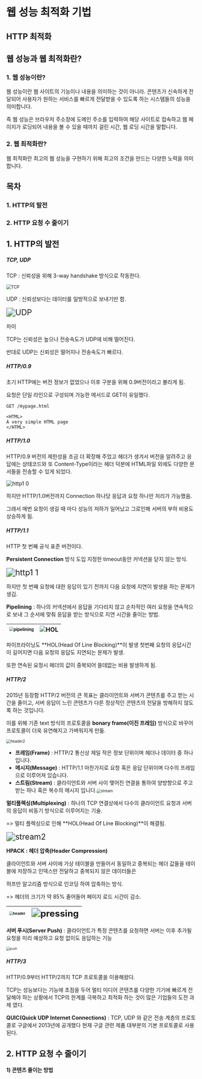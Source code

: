 # 웹 성능 최적화 기법  

## HTTP 최적화

## 웹 성능과 웹 최적화란?  

### 1. 웹 성능이란?

웹 성능이란 웹 사이트의 기능이나 내용을 의미하는 것이 아니라. 콘텐츠가 신속하게 전달되어 사용자가 원하는 서비스를  빠르게 전달받을 수 있도록 하는 시스템들의 성능을 의미합니다.  

즉 웹 성능은  브라우저 주소창에 도메인 주소를 입력하여 해당 사이트로 접속하고 웹 페이지가 로딩되어 내용을 볼 수 있을 때까지 걸린 시간, 웹 로딩 시간을 말합니다.

### 2. 웹 최적화란?

웹 최적화란 최고의 웹 성능을 구현하기 위해 최고의 조건을 만드는 다양한 노력을 의미합니다.



## 목차

### 1. HTTP의 발전

### 2. HTTP 요청 수 줄이기



## 1. HTTP의 발전

##### TCP, UDP

TCP : 신뢰성을 위해 3-way handshake 방식으로 작동한다.

<img src="https://user-images.githubusercontent.com/66556683/142372518-c1b7c7fa-d141-4baa-8ffc-6d54e4d53244.png" alt="TCP" style="margin:0; zoom: 80%" />  

UDP : 신뢰성보다는 데이터를 일방적으로 보내기만 함.

<img src="https://user-images.githubusercontent.com/66556683/142372647-68a7a752-7806-42b5-9714-09b675a00bc9.png" alt="UDP" style="margin: 0;zoom:150%;" />  

차이  

TCP는 신뢰성은 높으나 전송속도가 UDP에 비해 떨어진다.

반대로 UDP는 신뢰성은 떨어지나 전송속도가 빠르다.



##### HTTP/0.9

초기 HTTP에는 버전 정보가 없었으나 이후 구분을 위해 0.9버전이라고 불리게 됨.

요청은 단일 라인으로 구성되며 가능한 메서드로 GET이 유일했다.

```
GET /mypage.html
```

```
<HTML>
A very simple HTML page
</HTML>
```



##### HTTP/1.0

HTTP/0.9 버전의 제한성을 조금 더 확장해 주었고 헤더가 생겨서 버전을 알려주고 응답에는 상태코드와 또 Content-Type이라는 헤더 덕분에 HTML파일 외에도 다양한 문서들을 전송할 수 있게 되었다.

<img src="https://user-images.githubusercontent.com/66556683/142368090-dc32908f-7e64-4f7c-8a05-0a88bed36a55.png" alt="http1 0" style="margin:0;" />

하지만 HTTP/1.0버전까지 Connection 하나당 응답과 요청 하나만 처리가 가능했음.

그래서 매번 요청이 생길 때 마다 성능의 저하가 일어났고 그로인해 서버의 부하 비용도 상승하게 됨.



##### HTTP/1.1

HTTP 첫 번째 공식 표준 버전이다.

**Persistent Connection** 방식 도입 지정한 timeout동안 커넥션을 닫지 않는 방식.

<img src="https://user-images.githubusercontent.com/66556683/142378114-470d9767-0e6e-4655-87e7-bb5244d3c5ac.png" alt="http1 1" style="margin:0; zoom:150%;" />

하지만 첫 번째 요청에 대한 응답이 있기 전까지 다음 요청에 지연이 발생을 하는 문제가 생김.

**Pipelining** : 하나의 커넥션에서 응답을 기다리지 않고 순차적인 여러 요청을 연속적으로 보내 그 순서에 맞춰 응답을 받는 방식으로 지연 시간을 줄이는 방법.

| <img src="https://user-images.githubusercontent.com/66556683/142380004-27a363f2-1180-492b-bc73-645b04390918.png" alt="pipelining" style="zoom:70%" /> | <img src="https://user-images.githubusercontent.com/66556683/142517727-038b86d7-7aec-432d-9143-66b9a9d020db.png" alt="HOL" style="zoom: 100%" /> |
| :----------------------------------------------------------: | :----------------------------------------------------------: |

파이프라이닝도 **HOL(Head Of Line Blocking)**이 발생 첫번째 요청의 응답시간이 길어지면 다음 요청의 응답도 지연되는 문제가 발생.

또한 연속된 요청시 헤더의 값이 중복되어 쓸데없는 비용 발생하게 됨.



##### HTTP/2

2015년 등장함 HTTP/2 버전의 큰 목표는 클라이언트와 서버가 콘텐츠를 주고 받는 시간을 줄이고, 서버 응답이 느린 콘텐츠가 다른 정상적인 콘텐츠의 전달을 방해하지 않도록 하는 것입니다.

이를 위해 기존 text 방식의 프로토콜을 **bonary frame(이진 프레임)** 방식으로 바꾸어 프로토콜이 더욱 유연해지고 가벼워지게 만듦.

<img src="https://user-images.githubusercontent.com/66556683/142551215-359a4859-838b-4df1-818a-0aabb276dc10.png" alt="header2" style="margin:0; zoom:70%;" />



- **프레임(Frame)** : HTTP/2 통신상 제일 작은 정보 단위이며 헤더나 데이터 중 하나입니다.
- **메시지(Message)** : HTTP/1.1 마찬가지로 요청 혹은 응답 단위이며 다수의 프레임으로 이루어져 있습니다.
- **스트림(Stream)** : 클라이언트와 서버 사이 맺어진 연결을 통하여 양방향으로 주고받는 하나 혹은 복수의 메시지 입니다.<img src="https://user-images.githubusercontent.com/66556683/142552096-fca3bd35-e9f2-4bb9-a566-331b43a0284c.png" alt="stream" style="zoom:70%;" />

**멀티플렉싱(Multiplexing)** : 하나의 TCP 연결상에서 다수의 클라이언트 요청과 서버의 응답이 비동기 방식으로 이루어지는 기술.

=> 멀티 플렉싱으로 인해 **HOL(Head Of Line Blocking)**이 해결됨.

  <img src="https://user-images.githubusercontent.com/66556683/142552183-f9c66b31-b495-46fb-a8b2-cdffe19df915.png" alt="stream2" style="zoom:150%;" />



**HPACK : 헤더 압축(Header Compression)**

클라이언트와 서버 사이에 가상 테이블을 만들어서 동일하고 중복되는 헤더 값들을 테이블에 저장하고 인덱스만 전달하고 중복되지 않은 데이터들은

허프만 알고리즘 방식으로 인코딩 하여 압축하는 방식.

=> 헤더의 크기가 약 85% 줄어들어 페이지 로드 시간이 감소.

| <img src="https://user-images.githubusercontent.com/66556683/142521266-5667a366-5dfd-4dee-81f5-0dc84b6244ad.png" alt="header" style="margin:0;zoom:60%;"/> | <img alt="pressing" src="https://user-images.githubusercontent.com/66556683/142565340-743e0972-08a4-4808-ac23-2e65426dab8c.png"  style="margin:0;zoom:150%;" /> |
| ------------------------------------------------------------ | :----------------------------------------------------------: |



**서버 푸시(Server Push)** : 클라이언트가 특정 콘텐츠를 요청하면 서버는 이후 추가될 요청을 미리 예상하고 요청 없이도 응답하는 기능

<img src="https://user-images.githubusercontent.com/66556683/142573902-8e624f9a-c216-48f3-8ba9-7a35d6657d32.png" alt="push" style="zoom:60%;" />

##### HTTP/3

HTTP/0.9부터 HTTP/2까지 TCP 프로토콜을 이용해왔다.

TCP는 성능보다는 기능에 초점을 두어 멀티 미디어 콘텐츠를 다양한 기기에 빠르게 전달해야 하는 상황에서 TCP의 한계를 극복하고 최적화 하는 것이 많은 기업들의 도전 과제 였다.

**QUIC(Quick UDP Internet Connections)** : TCP, UDP 와 같은 전송 계층의 프로토콜로 구글에서 2013년에 공개했다 현재 구글 관련 제품 대부분의 기본 프로토콜로 사용된다.



## 2. HTTP 요청 수 줄이기

#### 1) 콘텐츠 줄이는 방법
